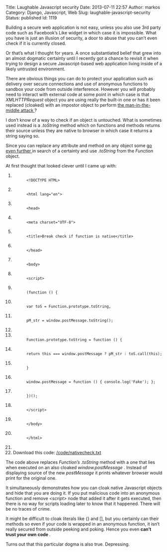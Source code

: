 Title: Laughable Javascript security
Date: 2013-07-11 22:57
Author: markos
Category: Django, Javascript, Web
Slug: laughable-javascript-security
Status: published
Id: 1119

<html>
 <body>
  <div>
   <p>
    Building a secure web application is not easy, unless you also use 3rd party code such as Facebook’s Like widget in which case it is impossible. What you have is just an illusion of security, a door to abuse that you can’t even check if it is currently closed.
   </p>
   <p>
    Or that’s what I thought for years. A once substantiated belief that grew into an almost dogmatic certainty until I recently got a chance to revisit it when trying to design a secure Javascript-based web application living inside of a likely untrusted environment.
   </p>
   <p>
    There are obvious things you can do to protect your application such as delivery over secure connections and use of anonymous functions to sandbox your code from outside interference. However you will probably need to interact with external code at some point in which case is that
    <em>
     XMLHTTPRequest
    </em>
    object you are using really the built-in one or has it been replaced (cloaked) with an impostor object to perform
    <a href="https://en.wikipedia.org/wiki/Man-in-the-middle_attack">
     the man-in-the-middle attack
    </a>
    ?
   </p>
   <p>
    I don’t know of a way to check if an object is untouched. What is sometimes used instead is a
    <em>
     .toString
    </em>
    method which on functions and methods returns their source unless they are native to browser in which case it returns a string saying so.
   </p>
   <p>
    Since you can replace any attribute and method on any object some
    <a href="http://stackoverflow.com/questions/6598945/detect-if-function-is-native-to-browser#comment8044242_6599105">
     go even further
    </a>
    in search of a certainty and use
    <em>
     .toString
    </em>
    from the
    <em>
     Function
    </em>
    object.
   </p>
   <p>
    At first thought that looked clever until I came up with:
   </p>
   <ol class="code">
    <li>
     <code>
      &lt;!DOCTYPE HTML&gt;
     </code>
    </li>
    <li>
     <code>
      &lt;html lang="en"&gt;
     </code>
    </li>
    <li>
     <code>
      &lt;head&gt;
     </code>
    </li>
    <li class="tab1">
     <code>
      &lt;meta charset="UTF-8"&gt;
     </code>
    </li>
    <li class="tab1">
     <code>
      &lt;title&gt;Break check if function is native&lt;/title&gt;
     </code>
    </li>
    <li>
     <code>
      &lt;/head&gt;
     </code>
    </li>
    <li>
     <code>
      &lt;body&gt;
     </code>
    </li>
    <li class="tab1">
     <code>
      &lt;script&gt;
     </code>
    </li>
    <li>
     <code>
      (function () {
     </code>
    </li>
    <li class="tab1">
     <code>
      var toS = Function.prototype.toString,
     </code>
    </li>
    <li class="tab2">
     <code>
      pM_str = window.postMessage.toString();
     </code>
    </li>
    <li>
    </li>
    <li class="tab1">
     <code>
      Function.prototype.toString = function () {
     </code>
    </li>
    <li class="tab2">
     <code>
      return this === window.postMessage ? pM_str : toS.call(this);
     </code>
    </li>
    <li class="tab1">
     <code>
      }
     </code>
    </li>
    <li class="tab1">
     <code>
      window.postMessage = function () { console.log('Fake'); };
     </code>
    </li>
    <li>
     <code>
      })();
     </code>
    </li>
    <li class="tab1">
     <code>
      &lt;/script&gt;
     </code>
    </li>
    <li>
     <code>
      &lt;/body&gt;
     </code>
    </li>
    <li>
     <code>
      &lt;/html&gt;
     </code>
    </li>
    <li>
    </li>
    <li class="download">
     Download this code:
     <a href="http://markos.gaivo.net/blog/code/nativecheck.txt" title="Download the above code as a text file">
      /code/nativecheck.txt
     </a>
    </li>
   </ol>
   <p>
    The code above replaces
    <em>
     Function’s .toString
    </em>
    method with a one that lies when executed on an also cloaked
    <em>
     window.postMessage
    </em>
    . Instead of displaying source of the new
    <em>
     postMessage
    </em>
    it prints whatever browser would print for the original one.
   </p>
   <p>
    It simultaneously demonstrates how you can cloak native Javascript objects and hide that you are doing it. If you put malicious code into an anonymous function and remove
    <em>
     &lt;script&gt;
    </em>
    node that added it after it gets executed, then there is no way for scripts loading later to know that it happened. There will be no traces of crime.
   </p>
   <p>
    It might be difficult to cloak literals like {} and [], but you certainly can their methods so even if your code is wrapped in an anonymous function, it isn’t really secured from outside peeking and poking. Hence you even
    <strong>
     can’t trust your own code
    </strong>
    .
   </p>
   <p>
    Turns out that this particular dogma is also true. Depressing.
   </p>
  </div>
 </body>
</html>